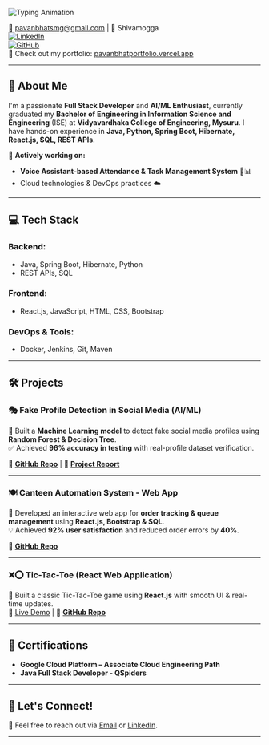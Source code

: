 ![Typing Animation](https://readme-typing-svg.herokuapp.com?font=Fira+Code&pause=1000&color=F70000&width=435&lines=Hello%2C+I'm+Pavan+Bhat!;Android+%7C+Development+%7C+Full+Stack+Developer;Building+Awesome+Projects!)

📧 pavanbhatsmg@gmail.com | 📍 Shivamogga  
[![LinkedIn](https://img.shields.io/badge/LinkedIn-PavanBhat-blue)](https://linkedin.com/in/pavanbhatav)  
[![GitHub](https://img.shields.io/badge/GitHub-PavanBhatt07-black)](https://github.com/PavanBhatt07)  
🔗 Check out my portfolio: [pavanbhatportfolio.vercel.app](https://pavanbhatportfolio.vercel.app/)

---

## **👋 About Me**  
I'm a passionate **Full Stack Developer** and **AI/ML Enthusiast**, currently graduated my **Bachelor of Engineering in Information Science and Engineering** (ISE) at **Vidyavardhaka College of Engineering, Mysuru**. I have hands-on experience in **Java, Python, Spring Boot, Hibernate, React.js, SQL, REST APIs**.  

🚀 **Actively working on:**  
- **Voice Assistant-based Attendance & Task Management System** 🎤📊  
- Cloud technologies & DevOps practices ☁️  

---

## **💻 Tech Stack**  

### **Backend:**  
- Java, Spring Boot, Hibernate, Python  
- REST APIs, SQL  

### **Frontend:**  
- React.js, JavaScript, HTML, CSS, Bootstrap  

### **DevOps & Tools:**  
- Docker, Jenkins, Git, Maven  

---

## **🛠 Projects**  

### **🎭 Fake Profile Detection in Social Media (AI/ML)**  
🚀 Built a **Machine Learning model** to detect fake social media profiles using **Random Forest & Decision Tree**.  
✅ Achieved **96% accuracy in testing** with real-profile dataset verification.  

🔗 **[GitHub Repo](#)** | 🔗 **[Project Report](#)**  

---

### **🍽️ Canteen Automation System - Web App**  
📌 Developed an interactive web app for **order tracking & queue management** using **React.js, Bootstrap & SQL**.  
💡 Achieved **92% user satisfaction** and reduced order errors by **40%**.  

🔗 **[GitHub Repo](#)**  

---

### **❌⭕ Tic-Tac-Toe (React Web Application)**  
🎩 Built a classic Tic-Tac-Toe game using **React.js** with smooth UI & real-time updates.  
🔗 [Live Demo](https://pavanbhatt07.github.io/Tic-Tac-Toe_ReactApplication/) | 🔗 **[GitHub Repo](#)**  

---

## **📝 Certifications**  
- **Google Cloud Platform – Associate Cloud Engineering Path**  
- **Java Full Stack Developer - QSpiders**  

---

## **🌱 Let's Connect!**  
💬 Feel free to reach out via [Email](mailto:pavanbhatsmg@gmail.com) or [LinkedIn](https://linkedin.com/in/pavanbhatav).  

---
